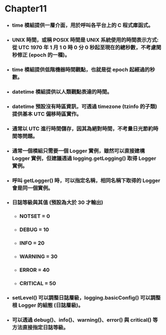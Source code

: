 Chapter11
=====
* ### time 模組提供一層介面，用於呼叫各平台上的 C 程式庫函式。
* ### UNIX 時間，或稱 POSIX 時間是 UNIX 系統使用的時間表示方式: 從 UTC 1970 年 1 月 1 0 時 0 分 0 秒起至現在的總秒數，不考慮閏秒修正 (epoch 的一種)。 
* ### time 模組提供低階機器時間觀點，也就是從 epoch 起經過的秒數。
* ### datetime 模組提供以人類觀點表達的時間。
* ### datetime 預設沒有時區資訊，可透過 timezone (tzinfo 的子類) 提供基本 UTC 偏移時區實作。
* ### 通常以 UTC 進行時間儲存，因其為絕對時間，不考量日光節約時間等問題。
* ### 通常一個模組只需要一個 Logger 實例，雖然可以直接建構 Logger 實例，但建議透過 logging.getLogging() 取得 Logger 實例。
* ### 呼叫 getLogger() 時，可以指定名稱，相同名稱下取得的 Logger 會是同一個實例。
* ### 日誌等級與其值 (預設為大於 30 才輸出)
    * ### NOTSET = 0
    * ### DEBUG = 10
    * ### INFO = 20
    * ### WARNING = 30
    * ### ERROR = 40
    * ### CRITICAL = 50
* ### setLevel() 可以調整日誌層級，logging.basicConfig() 可以調整根 Logger 的組態 (日誌層級)。
* ### 可以透過 debug()、info()、warning()、error() 與 critical() 等方法直接指定日誌等級。
